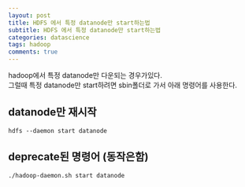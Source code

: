 ```yaml
---
layout: post
title: HDFS 에서 특정 datanode만 start하는법
subtitle: HDFS 에서 특정 datanode만 start하는법
categories: datascience
tags: hadoop
comments: true
---
```


hadoop에서 특정 datanode만 다운되는 경우가있다.  
그럴때 특정 datanode만 start하려면 sbin폴더로 가서 아래 명령어를 사용한다.  

## datanode만 재시작
```
hdfs --daemon start datanode
```

## deprecate된 명령어 (동작은함)
```
./hadoop-daemon.sh start datanode
```
